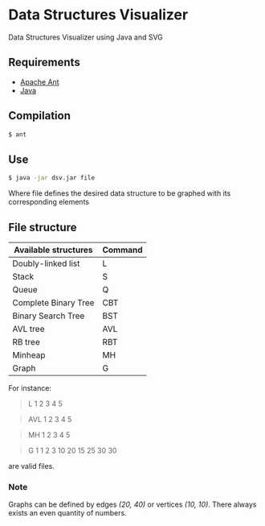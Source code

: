 # Data Structures Visualizer
Data Structures Visualizer using Java and SVG

## Requirements

* [Apache Ant](https://ant.apache.org/)
* [Java](https://www.java.com/en/download/)

## Compilation

```bash
$ ant
```

## Use

```bash
$ java -jar dsv.jar file
```

Where file defines the desired data structure to be graphed with its 
corresponding elements

## File structure

Available structures  | Command
------------ | -------------
Doubly-linked list  | L
Stack  | S
Queue  | Q
Complete Binary Tree  | CBT
Binary Search Tree  | BST
AVL tree  | AVL
RB tree  | RBT
Minheap  | MH
Graph  | G

For instance:

> L 1 2 3 4 5

> AVL 1 2 3 4 5

> MH 1 2 3 4 5

> G 1 1 2 3 10 20 15 25 30 30

are valid files.

### Note
Graphs can be defined by edges _(20, 40)_ or vertices _(10, 10)_. There always exists an even quantity of numbers.
